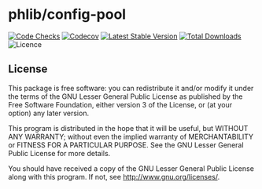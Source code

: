 # phlib/config-pool

[![Code Checks](https://img.shields.io/github/actions/workflow/status/phlib/config-pool/code-checks.yml?logo=github)](https://github.com/phlib/config-pool/actions/workflows/code-checks.yml)
[![Codecov](https://img.shields.io/codecov/c/github/phlib/config-pool.svg?logo=codecov)](https://codecov.io/gh/phlib/config-pool)
[![Latest Stable Version](https://img.shields.io/packagist/v/phlib/config-pool.svg?logo=packagist)](https://packagist.org/packages/phlib/config-pool)
[![Total Downloads](https://img.shields.io/packagist/dt/phlib/config-pool.svg?logo=packagist)](https://packagist.org/packages/phlib/config-pool)
![Licence](https://img.shields.io/github/license/phlib/config-pool.svg)

## License

This package is free software: you can redistribute it and/or modify
it under the terms of the GNU Lesser General Public License as published by
the Free Software Foundation, either version 3 of the License, or
(at your option) any later version.

This program is distributed in the hope that it will be useful,
but WITHOUT ANY WARRANTY; without even the implied warranty of
MERCHANTABILITY or FITNESS FOR A PARTICULAR PURPOSE.  See the
GNU Lesser General Public License for more details.

You should have received a copy of the GNU Lesser General Public License
along with this program.  If not, see <http://www.gnu.org/licenses/>.
